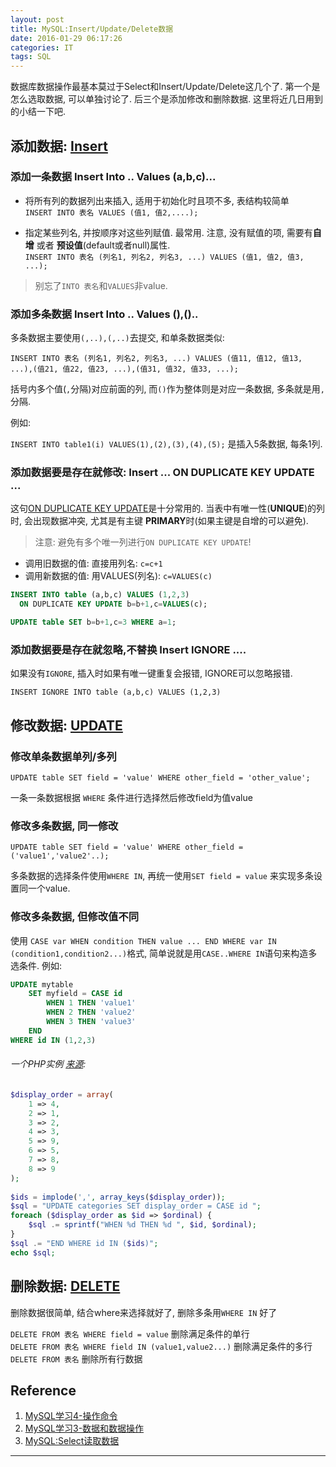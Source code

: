 ```yaml
---
layout: post
title: MySQL:Insert/Update/Delete数据
date: 2016-01-29 06:17:26
categories: IT
tags: SQL
---
```


数据库数据操作最基本莫过于Select和Insert/Update/Delete这几个了. 第一个是怎么选取数据, 可以单独讨论了. 后三个是添加修改和删除数据. 这里将近几日用到的小结一下吧.

## 添加数据: [Insert](http://dev.mysql.com/doc/refman/5.7/en/insert.html)

### 添加一条数据 Insert Into .. Values (a,b,c)...

- 将所有列的数据列出来插入, 适用于初始化时且项不多, 表结构较简单  
`INSERT INTO 表名 VALUES (值1, 值2,....);`

- 指定某些列名, 并按顺序对这些列赋值. 最常用. 注意, 没有赋值的项, 需要有**自增** 或者 **预设值**(default或者null)属性.  
`INSERT INTO 表名 (列名1, 列名2, 列名3, ...) VALUES (值1, 值2, 值3, ...);`

> 别忘了`INTO 表名`和`VALUES`非value.

### 添加多条数据 Insert Into .. Values (),()..

多条数据主要使用`(,..),(,..)`去提交, 和单条数据类似:

`INSERT INTO 表名 (列名1, 列名2, 列名3, ...) VALUES (值11, 值12, 值13, ...),(值21, 值22, 值23, ...),(值31, 值32, 值33, ...);`

括号内多个值(`,`分隔)对应前面的列, 而`()`作为整体则是对应一条数据, 多条就是用`,`分隔.

例如: 

`INSERT INTO table1(i) VALUES(1),(2),(3),(4),(5);` 是插入5条数据, 每条1列.

### 添加数据要是存在就修改: Insert ... ON DUPLICATE KEY UPDATE ...

这句[ON DUPLICATE KEY UPDATE](http://dev.mysql.com/doc/refman/5.7/en/insert-on-duplicate.html)是十分常用的. 当表中有唯一性(**UNIQUE**)的列时, 会出现数据冲突, 尤其是有主键 **PRIMARY**时(如果主键是自增的可以避免). 

> 注意: 避免有多个唯一列进行`ON DUPLICATE KEY UPDATE`!   

- 调用旧数据的值: 直接用列名: `c=c+1`
- 调用新数据的值: 用VALUES(列名): `c=VALUES(c)`

~~~sql
INSERT INTO table (a,b,c) VALUES (1,2,3)
  ON DUPLICATE KEY UPDATE b=b+1,c=VALUES(c);

UPDATE table SET b=b+1,c=3 WHERE a=1;
~~~

### 添加数据要是存在就忽略,不替换 Insert IGNORE ....

如果没有`IGNORE`, 插入时如果有唯一键重复会报错, IGNORE可以忽略报错.

`INSERT IGNORE INTO table (a,b,c) VALUES (1,2,3)`

## 修改数据: [UPDATE](http://dev.mysql.com/doc/refman/5.7/en/update.html)

### 修改单条数据单列/多列

`UPDATE table SET field = 'value' WHERE other_field = 'other_value';`

一条一条数据根据 `WHERE` 条件进行选择然后修改field为值value

### 修改多条数据, 同一修改

`UPDATE table SET field = 'value' WHERE other_field = ('value1','value2'..);`

多条数据的选择条件使用`WHERE IN`, 再统一使用`SET field = value` 来实现多条设置同一个value.

### 修改多条数据, 但修改值不同

使用 `CASE var WHEN condition THEN value ... END WHERE var IN (condition1,condition2...)`格式, 简单说就是用`CASE..WHERE IN`语句来构造多选条件. 例如: 

~~~sql
UPDATE mytable
    SET myfield = CASE id
        WHEN 1 THEN 'value1'
        WHEN 2 THEN 'value2'
        WHEN 3 THEN 'value3'
    END
WHERE id IN (1,2,3)
~~~

###### 一个PHP实例 [来源](http://www.ghugo.com/update-multiple-rows-with-different-values-and-a-single-sql-query/):

~~~php
$display_order = array(
    1 => 4,
    2 => 1,
    3 => 2,
    4 => 3,
    5 => 9,
    6 => 5,
    7 => 8,
    8 => 9
);
 
$ids = implode(',', array_keys($display_order));
$sql = "UPDATE categories SET display_order = CASE id ";
foreach ($display_order as $id => $ordinal) {
    $sql .= sprintf("WHEN %d THEN %d ", $id, $ordinal);
}
$sql .= "END WHERE id IN ($ids)";
echo $sql;
~~~

## 删除数据: [DELETE](http://dev.mysql.com/doc/refman/5.7/en/delete.html)

删除数据很简单, 结合where来选择就好了, 删除多条用`WHERE IN` 好了

`DELETE FROM 表名 WHERE field = value` 删除满足条件的单行  
`DELETE FROM 表名 WHERE field IN (value1,value2...)` 删除满足条件的多行  
`DELETE FROM 表名` 删除所有行数据

## Reference

1. [MySQL学习4-操作命令](/2015/07/05/MySQL-operation/)
2. [MySQL学习3-数据和数据操作](/2015/07/05/MySQL-datatype-syntax/)
3. [MySQL:Select读取数据](/2016/01/28/MySQL-Select/)

------
